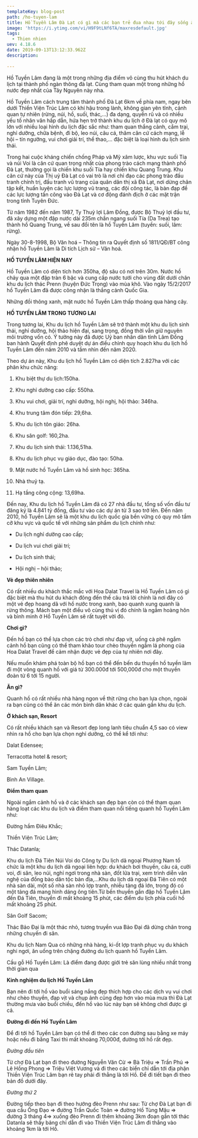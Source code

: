 ```yaml
---
templateKey: blog-post
path: /ho-tuyen-lam
title: Hồ Tuyền Lâm Đà Lạt có gì mà các bạn trẻ đua nhau tới đây sống ảo
image: 'https://i.ytimg.com/vi/H9F9tLNf6TA/maxresdefault.jpg' 
tags:
  - Thien nhien
uev: 4.18.6
date: 2019-09-13T13:12:33.962Z
description:
 
---
```


Hồ Tuyền Lâm đang là một trong những địa điểm vô cùng thu hút khách du lịch tại thành phố ngàn thông đà lạt. Cùng tham quan một trong những hồ nước đẹp nhất của Tây Nguyên này nha.

Hồ Tuyền Lâm cách trung tâm thành phố Đà Lạt 6km về phía nam, ngay bên dưới Thiền Viện Trúc Lâm có khí hậu trong lành, không gian yên tĩnh, cảnh quan tự nhiên (rừng, núi, hồ, suối, thác,…) đa dạng, quyến rũ và có nhiều yếu tố nhân văn hấp dẫn, hứa hẹn trở thành khu du lịch ở Đà lạt có quy mô lớn với nhiều loại hình du lịch đặc sắc như: tham quan thắng cảnh, cắm trại, nghỉ dưỡng, chữa bệnh, đi bộ, leo núi, câu cá, thăm căn cứ cách mạng, lễ hội – tín ngưỡng, vui chơi giải trí, thể thao,… đặc biệt là loại hình du lịch sinh thái.


Trong hai cuộc kháng chiến chống Pháp và Mỹ xâm lược, khu vực suối Tía và núi Voi là căn cứ quan trọng nhất của phong trào cách mạng thành phố Đà Lạt, thường gọi là chiến khu suối Tía hay chiến khu Quang Trung. Khu căn cứ này của Thị uỷ Đà Lạt có vai trò là nơi chỉ đạo các phong trào đấu tranh chính trị, đấu tranh vũ trang của quân dân thị xã Đà Lạt, nơi dừng chân tập kết, huấn luyện các lực lượng vũ trang, các đội công tác, là bàn đạp để các lực lượng tấn công vào Đà Lạt và cơ động đánh địch ở các mặt trận trong tỉnh Tuyên Đức.


Từ năm 1982 đến năm 1987, Ty Thuỷ lợi Lâm Đồng, được Bộ Thuỷ lợi đầu tư, đã xây dựng một đập nước dài 235m chắn ngang suối Tía (Da Trea) tạo thành hồ Quang Trung, về sau đổi tên là hồ Tuyền Lâm (tuyền: suối, lâm: rừng).

Ngày 30-8-1998, Bộ Văn hoá – Thông tin ra Quyết định số 1811/QĐ/BT công nhận hồ Tuyền Lâm là Di tích Lịch sử – Văn hoá.


**HỒ TUYỀN LÂM HIỆN NAY**

Hồ Tuyền Lâm có diện tích hơn 350ha, độ sâu có nơi trên 30m. Nước hồ chảy qua một đập tràn 6 bậc và cung cấp nước tưới cho vùng đất dưới chân khu du lịch thác Prenn (huyện Đức Trọng) vào mùa khô. Vào ngày 15/2/2017 hồ Tuyền Lâm đã được công nhận là thắng cảnh Quốc Gia.


Những đồi thông xanh, mặt nước hồ Tuyền Lâm thấp thoáng qua hàng cây.


**HỒ TUYỀN LÂM TRONG TƯƠNG LAI**

Trong tương lai, Khu du lịch hồ Tuyền Lâm sẽ trở thành một khu du lịch sinh thái, nghỉ dưỡng, hội thảo hiện đại, sang trọng, đồng thời vẫn giữ nguyên môi trường vốn có. Ý tưởng này đã được Uỷ ban nhân dân tỉnh Lâm Đồng ban hành Quyết định phê duyệt dự án điều chỉnh quy hoạch khu du lịch hồ Tuyền Lâm đến năm 2010 và tầm nhìn đến năm 2020.


Theo dự án này, Khu du lịch hồ Tuyền Lâm có diện tích 2.827ha với các phân khu chức năng:

1. Khu biệt thự du lịch:150ha.

2. Khu nghỉ dưỡng cao cấp: 550ha.

3. Khu vui chơi, giải trí, nghỉ dưỡng, hội nghị, hội thảo: 346ha.

4. Khu trung tâm đón tiếp: 29,6ha.

5. Khu du lịch tôn giáo: 26ha.

6. Khu sân golf: 160,2ha.

7. Khu du lịch sinh thái: 1.136,51ha.

8. Khu du lịch phục vụ giáo dục, đào tạo: 50ha.

9. Mặt nước hồ Tuyền Lâm và hồ sinh học: 365ha.

10. Nhà thuỷ tạ.

11. Hạ tầng công cộng: 13,69ha.


Đến nay, Khu du lịch hồ Tuyền Lâm đã có 27 nhà đầu tư, tổng số vốn đầu tư đăng ký là 4.841 tỷ đồng, đầu tư vào các dự án từ 3 sao trở lên. Đến năm 2010, hồ Tuyền Lâm sẽ là một khu du lịch quốc gia bền vững có quy mô tầm cỡ khu vực và quốc tế với những sản phẩm du lịch chính như:

* Du lịch nghỉ dưỡng cao cấp;

* Du lịch vui chơi giải trí;

* Du lịch sinh thái;

* Hội nghị – hội thảo;

**Vẻ đẹp thiên nhiên**

Có rất nhiều du khách thắc mắc với Hoa Dalat Travel là Hồ Tuyền Lâm có gì đặc biệt mà thu hút du khách đông đến thế câu trả lời chính là nơi đây có một vẻ đẹp hoang dã với hồ nước trong xanh, bao quanh xung quanh là rừng thông. Mách bạn một điều vô cùng thú vị đó chính là ngắm hoàng hôn và bình minh ở Hồ Tuyền Lâm sẽ rất tuyệt vời đó.

**Chơi gì?**

Đến hồ bạn có thể lựa chọn các trò chơi như đạp vịt, uống cà phê ngắm cảnh hồ bạn cũng có thể tham khảo tour chèo thuyền ngắm lá phong của Hoa Dalat Travel để cảm nhận được vẻ đẹp của tự nhiên nơi đây.

Nếu muốn khám phá toàn bộ hồ bạn có thể đến bến du thuyền hồ tuyền lâm đi một vòng quanh hồ với giá từ 300.000đ tới 500,000đ cho một thuyền đoàn từ 6 tới 15 người.

**Ăn gì?**

Quanh hồ có rất nhiều nhà hàng ngon về thịt rừng cho bạn lựa chọn, ngoài ra bạn cũng có thể ăn các món bình dân khác ở các quán gần khu du lịch.

**Ở khách sạn, Resort**

Có rất nhiều khách sạn và Resort đẹp long lanh tiêu chuẩn 4,5 sao có view nhìn ra hồ cho bạn lựa chọn nghỉ dưỡng, có thể kể tới như:

Dalat Edensee;

Terracotta hotel & resort;

Sam Tuyền Lâm;

Bình An Village.

**Điểm tham quan**

Ngoài ngắm cảnh hồ và ở các khách sạn đẹp bạn còn có thể tham quan hàng loạt các khu du lịch và điểm tham quan nổi tiếng quanh hồ Tuyền Lâm như:

Đường hầm Điêu Khắc;

Thiền Viện Trúc Lâm;

Thác Datanla;

Khu du lịch Đá Tiên Núi Voi do Công ty Du lịch dã ngoại Phương Nam tổ chức là một khu du lịch dã ngoại liên hợp: du khách bơi thuyền, câu cá, cưỡi voi, đi săn, leo núi, nghỉ ngơi trong nhà sàn, đốt lửa trại, xem trình diễn văn nghệ của đồng bào dân tộc bản địa,…Khu du lịch dã ngoại Đá Tiên có một nhà sàn dài, một số nhà sàn nhỏ lợp tranh, nhiều tảng đá lớn, trong đó có một tảng đá mang hình dáng ông tiên.Từ bến thuyền gần đập hồ Tuyền Lâm đến Đá Tiên, thuyền đi mất khoảng 15 phút, các điểm du lịch phía cuối hồ mất khoảng 25 phút.

Sân Golf Sacom;

Thác Bảo Đại là một thác nhỏ, tương truyền vua Bảo Đại đã dừng chân trong những chuyến đi săn.

Khu du lịch Nam Qua có những nhà hàng, ki-ốt lợp tranh phục vụ du khách nghi ngơi, ăn uống trên chặng đường du lịch quanh hồ Tuyền Lâm.

Cầu gỗ Hồ Tuyền Lâm: Là điểm đang được giới trẻ săn lùng nhiều nhất trong thời gian qua

**Kinh nghiệm du lịch Hồ Tuyền Lâm**

Bạn nên đi tới hồ vào buổi sáng nắng đẹp thích hợp cho các dịch vụ vui chơi như chèo thuyền, đạp vịt và chụp ảnh cũng đẹp hơn vào mùa mưa thì Đà Lạt thường mưa vào buổi chiều, đến hồ vào lúc này bạn sẽ không chơi được gì cả.



**Đường đi đến Hồ Tuyền Lâm**

Để đi tới hồ Tuyền Lâm bạn có thể đi theo các con đường sau bằng xe máy hoặc nếu đi bằng Taxi thì mất khoảng 70,000đ, đường tới hồ rất đẹp.

*Đường đầu tiên*

Từ chợ Đà Lạt bạn đi theo đường Nguyễn Văn Cừ => Bà Triệu => Trần Phú => Lê Hồng Phong => Triệu Việt Vương và đi theo các biển chỉ dẫn tới địa phận Thiền Viện Trúc Lâm bạn rẽ tay phải đi thẳng là tới Hồ. Để đi tiết bạn đi theo bản đồ dưới đây.

*Đường thứ 2*

Đường tiếp theo bạn đi theo hướng đèo Prenn như sau: Từ chợ Đà Lạt bạn đi qua cầu Ông Đạo => đường Trần Quốc Toản => đường Hồ Tùng Mậu => đường 3 tháng 4=> xuống đèo Prenn đi thêm khoảng 3km đoạn gần tới thác Datanla sẽ thấy bảng chỉ dẫn đi vào Thiền Viện Trúc Lâm đi thẳng vào khoảng 1km là tới Hồ.